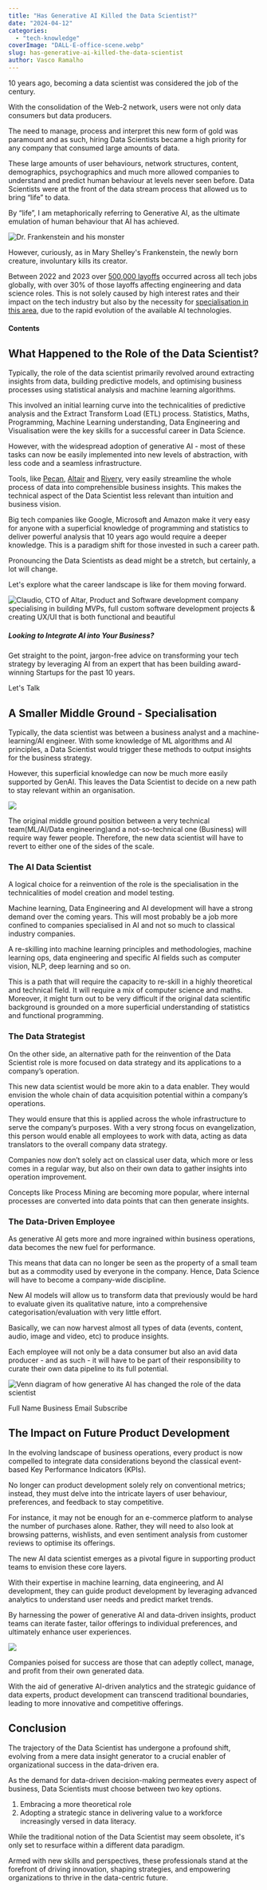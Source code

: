 ```yaml
---
title: "Has Generative AI Killed the Data Scientist?"
date: "2024-04-12"
categories:
  - "tech-knowledge"
coverImage: "DALL·E-office-scene.webp"
slug: has-generative-ai-killed-the-data-scientist
author: Vasco Ramalho
---
```


10 years ago, becoming a data scientist was considered the job of the century.

With the consolidation of the Web-2 network, users were not only data consumers but data producers.

The need to manage, process and interpret this new form of gold was paramount and as such, hiring Data Scientists became a high priority for any company that consumed large amounts of data.

These large amounts of user behaviours, network structures, content, demographics, psychographics and much more allowed companies to understand and predict human behaviour at levels never seen before. Data Scientists were at the front of the data stream process that allowed us to bring “life” to data.

By “life”, I am metaphorically referring to Generative AI, as the ultimate emulation of human behaviour that AI has achieved.

![Dr. Frankenstein and his monster](images/Death-of-Data-Scientist-1024x800.png)

However, curiously, as in Mary Shelley's Frankenstein, the newly born creature, involuntary kills its creator.

Between 2022 and 2023 over [500,000 layoffs](https://www.stratascratch.com/blog/data-science-in-2024-what-has-changed/) occurred across all tech jobs globally, with over 30% of those layoffs affecting engineering and data science roles. This is not solely caused by high interest rates and their impact on the tech industry but also by the necessity for [specialisation in this area](https://365datascience.com/career-advice/data-scientist-job-market/), due to the rapid evolution of the available AI technologies.

#### Contents

## What Happened to the Role of the Data Scientist?

Typically, the role of the data scientist primarily revolved around extracting insights from data, building predictive models, and optimising business processes using statistical analysis and machine learning algorithms.

This involved an initial learning curve into the technicalities of predictive analysis and the Extract Transform Load (ETL) process. Statistics, Maths, Programming, Machine Learning understanding, Data Engineering and Visualisation were the key skills for a successful career in Data Science.

However, with the widespread adoption of generative AI - most of these tasks can now be easily implemented into new levels of abstraction, with less code and a seamless infrastructure.

Tools, like [Pecan](https://www.pecan.ai/), [Altair](https://altair.com/data-analytics) and [Rivery](https://rivery.io/), very easily streamline the whole process of data into comprehensible business insights. This makes the technical aspect of the Data Scientist less relevant than intuition and business vision.

Big tech companies like Google, Microsoft and Amazon make it very easy for anyone with a superficial knowledge of programming and statistics to deliver powerful analysis that 10 years ago would require a deeper knowledge. This is a paradigm shift for those invested in such a career path.

Pronouncing the Data Scientists as dead might be a stretch, but certainly, a lot will change.

Let's explore what the career landscape is like for them moving forward.

![Claudio, CTO of Altar, Product and Software development company specialising in building MVPs, full custom software development projects & creating UX/UI that is both functional and beautiful](images/cta-colors-claudio-happy.png)

##### Looking to Integrate AI into Your Business?

Get straight to the point, jargon-free advice on transforming your tech strategy by leveraging AI from an expert that has been building award-winning Startups for the past 10 years.

Let's Talk

## A Smaller Middle Ground - Specialisation

Typically, the data scientist was between a business analyst and a machine-learning/AI engineer. With some knowledge of ML algorithms and AI principles, a Data Scientist would trigger these methods to output insights for the business strategy.

However, this superficial knowledge can now be much more easily supported by GenAI. This leaves the Data Scientist to decide on a new path to stay relevant within an organisation.

![](images/Death-of-Data-Scientist-1-1024x781.png)

The original middle ground position between a very technical team(ML/AI/Data engineering)and a not-so-technical one (Business) will require way fewer people. Therefore, the new data scientist will have to revert to either one of the sides of the scale.

### The AI Data Scientist

A logical choice for a reinvention of the role is the specialisation in the technicalities of model creation and model testing.

Machine learning, Data Engineering and AI development will have a strong demand over the coming years. This will most probably be a job more confined to companies specialised in AI and not so much to classical industry companies.

A re-skilling into machine learning principles and methodologies, machine learning ops, data engineering and specific AI fields such as computer vision, NLP, deep learning and so on.

This is a path that will require the capacity to re-skill in a highly theoretical and technical field. It will require a mix of computer science and maths. Moreover, it might turn out to be very difficult if the original data scientific background is grounded on a more superficial understanding of statistics and functional programming.

### The Data Strategist

On the other side, an alternative path for the reinvention of the Data Scientist role is more focused on data strategy and its applications to a company’s operation.

This new data scientist would be more akin to a data enabler. They would envision the whole chain of data acquisition potential within a company’s operations.

They would ensure that this is applied across the whole infrastructure to serve the company’s purposes. With a very strong focus on evangelization, this person would enable all employees to work with data, acting as data translators to the overall company data strategy.

Companies now don’t solely act on classical user data, which more or less comes in a regular way, but also on their own data to gather insights into operation improvement.

Concepts like Process Mining are becoming more popular, where internal processes are converted into data points that can then generate insights.

### The Data-Driven Employee

As generative AI gets more and more ingrained within business operations, data becomes the new fuel for performance.

This means that data can no longer be seen as the property of a small team but as a commodity used by everyone in the company. Hence, Data Science will have to become a company-wide discipline.

New AI models will allow us to transform data that previously would be hard to evaluate given its qualitative nature, into a comprehensive categorisation/evaluation with very little effort.

Basically, we can now harvest almost all types of data (events, content, audio, image and video, etc) to produce insights.

Each employee will not only be a data consumer but also an avid data producer - and as such - it will have to be part of their responsibility to curate their own data pipeline to its full potential.

![Venn diagram of how generative AI has changed the role of the data scientist](images/Death-of-Data-Scientist-2-1024x469.png)

Full Name Business Email Subscribe

## The Impact on Future Product Development

In the evolving landscape of business operations, every product is now compelled to integrate data considerations beyond the classical event-based Key Performance Indicators (KPIs).

No longer can product development solely rely on conventional metrics; instead, they must delve into the intricate layers of user behaviour, preferences, and feedback to stay competitive.

For instance, it may not be enough for an e-commerce platform to analyse the number of purchases alone. Rather, they will need to also look at browsing patterns, wishlists, and even sentiment analysis from customer reviews to optimise its offerings.

The new AI data scientist emerges as a pivotal figure in supporting product teams to envision these core layers.

With their expertise in machine learning, data engineering, and AI development, they can guide product development by leveraging advanced analytics to understand user needs and predict market trends.

By harnessing the power of generative AI and data-driven insights, product teams can iterate faster, tailor offerings to individual preferences, and ultimately enhance user experiences.

![](images/Death-of-Data-Scientist-3-1024x696.png)

Companies poised for success are those that can adeptly collect, manage, and profit from their own generated data.

With the aid of generative AI-driven analytics and the strategic guidance of data experts, product development can transcend traditional boundaries, leading to more innovative and competitive offerings.

## Conclusion

The trajectory of the Data Scientist has undergone a profound shift, evolving from a mere data insight generator to a crucial enabler of organizational success in the data-driven era.

As the demand for data-driven decision-making permeates every aspect of business, Data Scientists must choose between two key options.

1. Embracing a more theoretical role
2. Adopting a strategic stance in delivering value to a workforce increasingly versed in data literacy.

While the traditional notion of the Data Scientist may seem obsolete, it's only set to resurface within a different data paradigm.

Armed with new skills and perspectives, these professionals stand at the forefront of driving innovation, shaping strategies, and empowering organizations to thrive in the data-centric future.

